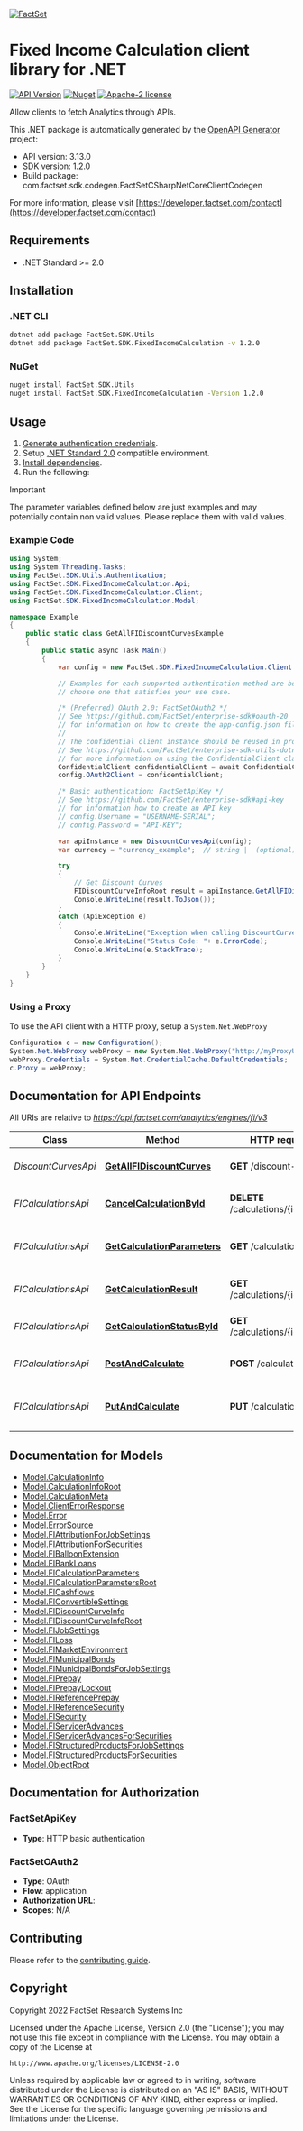 [![FactSet](https://raw.githubusercontent.com/factset/enterprise-sdk/main/docs/images/factset-logo.svg)](https://www.factset.com)

# Fixed Income Calculation client library for .NET

[![API Version](https://img.shields.io/badge/api-v3.13.0-blue)](https://developer.factset.com/api-catalog/fixed-income-calculation-api)
[![Nuget](https://img.shields.io/nuget/v/FactSet.SDK.FixedIncomeCalculation)](https://www.nuget.org/packages/FactSet.SDK.FixedIncomeCalculation)
[![Apache-2 license](https://img.shields.io/badge/license-Apache2-brightgreen.svg)](https://www.apache.org/licenses/LICENSE-2.0)

Allow clients to fetch Analytics through APIs.

This .NET package is automatically generated by the [OpenAPI Generator](https://openapi-generator.tech) project:

- API version: 3.13.0
- SDK version: 1.2.0
- Build package: com.factset.sdk.codegen.FactSetCSharpNetCoreClientCodegen

For more information, please visit [https://developer.factset.com/contact](https://developer.factset.com/contact)

## Requirements

* .NET Standard >= 2.0

## Installation

### .NET CLI

```bash
dotnet add package FactSet.SDK.Utils
dotnet add package FactSet.SDK.FixedIncomeCalculation -v 1.2.0
```

### NuGet

```bash
nuget install FactSet.SDK.Utils
nuget install FactSet.SDK.FixedIncomeCalculation -Version 1.2.0
```

## Usage

1. [Generate authentication credentials](../../../../README.md#authentication).
2. Setup [.NET Standard 2.0](https://docs.microsoft.com/en-us/dotnet/standard/net-standard?tabs=net-standard-2-0) compatible environment.
3. [Install dependencies](#installation).
4. Run the following:

> [!IMPORTANT]
> The parameter variables defined below are just examples and may potentially contain non valid values. Please replace them with valid values.

### Example Code

```csharp
using System;
using System.Threading.Tasks;
using FactSet.SDK.Utils.Authentication;
using FactSet.SDK.FixedIncomeCalculation.Api;
using FactSet.SDK.FixedIncomeCalculation.Client;
using FactSet.SDK.FixedIncomeCalculation.Model;

namespace Example
{
    public static class GetAllFIDiscountCurvesExample
    {
        public static async Task Main()
        {
            var config = new FactSet.SDK.FixedIncomeCalculation.Client.Configuration();

            // Examples for each supported authentication method are below,
            // choose one that satisfies your use case.

            /* (Preferred) OAuth 2.0: FactSetOAuth2 */
            // See https://github.com/FactSet/enterprise-sdk#oauth-20
            // for information on how to create the app-config.json file
            //
            // The confidential client instance should be reused in production environments.
            // See https://github.com/FactSet/enterprise-sdk-utils-dotnet#authentication
            // for more information on using the ConfidentialClient class
            ConfidentialClient confidentialClient = await ConfidentialClient.CreateAsync("/path/to/app-config.json");
            config.OAuth2Client = confidentialClient;

            /* Basic authentication: FactSetApiKey */
            // See https://github.com/FactSet/enterprise-sdk#api-key
            // for information how to create an API key
            // config.Username = "USERNAME-SERIAL";
            // config.Password = "API-KEY";

            var apiInstance = new DiscountCurvesApi(config);
            var currency = "currency_example";  // string |  (optional) 

            try
            {
                // Get Discount Curves
                FIDiscountCurveInfoRoot result = apiInstance.GetAllFIDiscountCurves(currency);
                Console.WriteLine(result.ToJson());
            }
            catch (ApiException e)
            {
                Console.WriteLine("Exception when calling DiscountCurvesApi.GetAllFIDiscountCurves: " + e.Message );
                Console.WriteLine("Status Code: "+ e.ErrorCode);
                Console.WriteLine(e.StackTrace);
            }
        }
    }
}
```

### Using a Proxy

To use the API client with a HTTP proxy, setup a `System.Net.WebProxy`

```csharp
Configuration c = new Configuration();
System.Net.WebProxy webProxy = new System.Net.WebProxy("http://myProxyUrl:80/");
webProxy.Credentials = System.Net.CredentialCache.DefaultCredentials;
c.Proxy = webProxy;
```

## Documentation for API Endpoints

All URIs are relative to *https://api.factset.com/analytics/engines/fi/v3*

Class | Method | HTTP request | Description
------------ | ------------- | ------------- | -------------
*DiscountCurvesApi* | [**GetAllFIDiscountCurves**](https://github.com/FactSet/enterprise-sdk/tree/main/code/dotnet/FixedIncomeCalculation/v3/docs/DiscountCurvesApi.md#getallfidiscountcurves) | **GET** /discount-curves | Get Discount Curves
*FICalculationsApi* | [**CancelCalculationById**](https://github.com/FactSet/enterprise-sdk/tree/main/code/dotnet/FixedIncomeCalculation/v3/docs/FICalculationsApi.md#cancelcalculationbyid) | **DELETE** /calculations/{id} | Cancel FI calculation by id
*FICalculationsApi* | [**GetCalculationParameters**](https://github.com/FactSet/enterprise-sdk/tree/main/code/dotnet/FixedIncomeCalculation/v3/docs/FICalculationsApi.md#getcalculationparameters) | **GET** /calculations/{id} | Get FI calculation parameters by id
*FICalculationsApi* | [**GetCalculationResult**](https://github.com/FactSet/enterprise-sdk/tree/main/code/dotnet/FixedIncomeCalculation/v3/docs/FICalculationsApi.md#getcalculationresult) | **GET** /calculations/{id}/result | Get FI calculation result by id
*FICalculationsApi* | [**GetCalculationStatusById**](https://github.com/FactSet/enterprise-sdk/tree/main/code/dotnet/FixedIncomeCalculation/v3/docs/FICalculationsApi.md#getcalculationstatusbyid) | **GET** /calculations/{id}/status | Get FI calculation status by id
*FICalculationsApi* | [**PostAndCalculate**](https://github.com/FactSet/enterprise-sdk/tree/main/code/dotnet/FixedIncomeCalculation/v3/docs/FICalculationsApi.md#postandcalculate) | **POST** /calculations | Create and Run FI calculation
*FICalculationsApi* | [**PutAndCalculate**](https://github.com/FactSet/enterprise-sdk/tree/main/code/dotnet/FixedIncomeCalculation/v3/docs/FICalculationsApi.md#putandcalculate) | **PUT** /calculations/{id} | Create or Update FI calculation and run it.


## Documentation for Models

 - [Model.CalculationInfo](https://github.com/FactSet/enterprise-sdk/tree/main/code/dotnet/FixedIncomeCalculation/v3/docs/CalculationInfo.md)
 - [Model.CalculationInfoRoot](https://github.com/FactSet/enterprise-sdk/tree/main/code/dotnet/FixedIncomeCalculation/v3/docs/CalculationInfoRoot.md)
 - [Model.CalculationMeta](https://github.com/FactSet/enterprise-sdk/tree/main/code/dotnet/FixedIncomeCalculation/v3/docs/CalculationMeta.md)
 - [Model.ClientErrorResponse](https://github.com/FactSet/enterprise-sdk/tree/main/code/dotnet/FixedIncomeCalculation/v3/docs/ClientErrorResponse.md)
 - [Model.Error](https://github.com/FactSet/enterprise-sdk/tree/main/code/dotnet/FixedIncomeCalculation/v3/docs/Error.md)
 - [Model.ErrorSource](https://github.com/FactSet/enterprise-sdk/tree/main/code/dotnet/FixedIncomeCalculation/v3/docs/ErrorSource.md)
 - [Model.FIAttributionForJobSettings](https://github.com/FactSet/enterprise-sdk/tree/main/code/dotnet/FixedIncomeCalculation/v3/docs/FIAttributionForJobSettings.md)
 - [Model.FIAttributionForSecurities](https://github.com/FactSet/enterprise-sdk/tree/main/code/dotnet/FixedIncomeCalculation/v3/docs/FIAttributionForSecurities.md)
 - [Model.FIBalloonExtension](https://github.com/FactSet/enterprise-sdk/tree/main/code/dotnet/FixedIncomeCalculation/v3/docs/FIBalloonExtension.md)
 - [Model.FIBankLoans](https://github.com/FactSet/enterprise-sdk/tree/main/code/dotnet/FixedIncomeCalculation/v3/docs/FIBankLoans.md)
 - [Model.FICalculationParameters](https://github.com/FactSet/enterprise-sdk/tree/main/code/dotnet/FixedIncomeCalculation/v3/docs/FICalculationParameters.md)
 - [Model.FICalculationParametersRoot](https://github.com/FactSet/enterprise-sdk/tree/main/code/dotnet/FixedIncomeCalculation/v3/docs/FICalculationParametersRoot.md)
 - [Model.FICashflows](https://github.com/FactSet/enterprise-sdk/tree/main/code/dotnet/FixedIncomeCalculation/v3/docs/FICashflows.md)
 - [Model.FIConvertibleSettings](https://github.com/FactSet/enterprise-sdk/tree/main/code/dotnet/FixedIncomeCalculation/v3/docs/FIConvertibleSettings.md)
 - [Model.FIDiscountCurveInfo](https://github.com/FactSet/enterprise-sdk/tree/main/code/dotnet/FixedIncomeCalculation/v3/docs/FIDiscountCurveInfo.md)
 - [Model.FIDiscountCurveInfoRoot](https://github.com/FactSet/enterprise-sdk/tree/main/code/dotnet/FixedIncomeCalculation/v3/docs/FIDiscountCurveInfoRoot.md)
 - [Model.FIJobSettings](https://github.com/FactSet/enterprise-sdk/tree/main/code/dotnet/FixedIncomeCalculation/v3/docs/FIJobSettings.md)
 - [Model.FILoss](https://github.com/FactSet/enterprise-sdk/tree/main/code/dotnet/FixedIncomeCalculation/v3/docs/FILoss.md)
 - [Model.FIMarketEnvironment](https://github.com/FactSet/enterprise-sdk/tree/main/code/dotnet/FixedIncomeCalculation/v3/docs/FIMarketEnvironment.md)
 - [Model.FIMunicipalBonds](https://github.com/FactSet/enterprise-sdk/tree/main/code/dotnet/FixedIncomeCalculation/v3/docs/FIMunicipalBonds.md)
 - [Model.FIMunicipalBondsForJobSettings](https://github.com/FactSet/enterprise-sdk/tree/main/code/dotnet/FixedIncomeCalculation/v3/docs/FIMunicipalBondsForJobSettings.md)
 - [Model.FIPrepay](https://github.com/FactSet/enterprise-sdk/tree/main/code/dotnet/FixedIncomeCalculation/v3/docs/FIPrepay.md)
 - [Model.FIPrepayLockout](https://github.com/FactSet/enterprise-sdk/tree/main/code/dotnet/FixedIncomeCalculation/v3/docs/FIPrepayLockout.md)
 - [Model.FIReferencePrepay](https://github.com/FactSet/enterprise-sdk/tree/main/code/dotnet/FixedIncomeCalculation/v3/docs/FIReferencePrepay.md)
 - [Model.FIReferenceSecurity](https://github.com/FactSet/enterprise-sdk/tree/main/code/dotnet/FixedIncomeCalculation/v3/docs/FIReferenceSecurity.md)
 - [Model.FISecurity](https://github.com/FactSet/enterprise-sdk/tree/main/code/dotnet/FixedIncomeCalculation/v3/docs/FISecurity.md)
 - [Model.FIServicerAdvances](https://github.com/FactSet/enterprise-sdk/tree/main/code/dotnet/FixedIncomeCalculation/v3/docs/FIServicerAdvances.md)
 - [Model.FIServicerAdvancesForSecurities](https://github.com/FactSet/enterprise-sdk/tree/main/code/dotnet/FixedIncomeCalculation/v3/docs/FIServicerAdvancesForSecurities.md)
 - [Model.FIStructuredProductsForJobSettings](https://github.com/FactSet/enterprise-sdk/tree/main/code/dotnet/FixedIncomeCalculation/v3/docs/FIStructuredProductsForJobSettings.md)
 - [Model.FIStructuredProductsForSecurities](https://github.com/FactSet/enterprise-sdk/tree/main/code/dotnet/FixedIncomeCalculation/v3/docs/FIStructuredProductsForSecurities.md)
 - [Model.ObjectRoot](https://github.com/FactSet/enterprise-sdk/tree/main/code/dotnet/FixedIncomeCalculation/v3/docs/ObjectRoot.md)


## Documentation for Authorization


### FactSetApiKey

- **Type**: HTTP basic authentication


### FactSetOAuth2

- **Type**: OAuth
- **Flow**: application
- **Authorization URL**: 
- **Scopes**: N/A


## Contributing

Please refer to the [contributing guide](../../../../CONTRIBUTING.md).

## Copyright

Copyright 2022 FactSet Research Systems Inc

Licensed under the Apache License, Version 2.0 (the "License");
you may not use this file except in compliance with the License.
You may obtain a copy of the License at

    http://www.apache.org/licenses/LICENSE-2.0

Unless required by applicable law or agreed to in writing, software
distributed under the License is distributed on an "AS IS" BASIS,
WITHOUT WARRANTIES OR CONDITIONS OF ANY KIND, either express or implied.
See the License for the specific language governing permissions and
limitations under the License.
